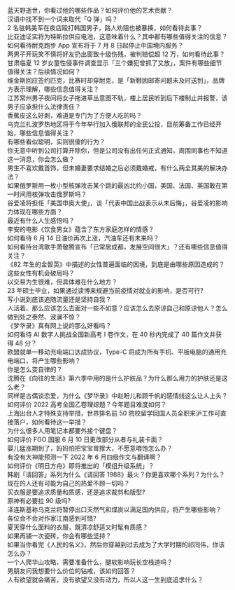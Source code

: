 蓝天野逝世，你看过他的哪些作品？如何评价他的艺术贡献？  
汉语中找不到一个词来取代「Q 弹」吗？  
2 名驻韩美军在夜店殴打韩国男子，路人劝阻也被暴揍，如何看待此事？  
比亚迪证实将为特斯拉供应电池，这意味着什么？其中都有哪些值得关注的信息？  
如何看待耐克跑步 App 宣布将于 7 月 8 日起停止中国境内服务？  
两男子开玩笑不慎将好友扔出窗致十级伤残，被判赔偿超 12 万，如何看待此事？  
甘肃临夏 12 岁女童性侵事件调查显示「三个嫌犯曾抓了又放」，案件有哪些细节值得关注？后续情况如何？  
维金斯回应签约匹克，比赛时却穿耐克，是「新鞋因邮寄问题未及时送到」，品牌方表示理解，哪些信息值得关注？  
江苏常州男子夜间将女子拖进草丛意图不轨，楼上居民听到后下楼制止并报警，该男子应承担什么法律责任？  
香蕉皮这么好剥，难道是专门为了方便人吃的吗？  
乌克兰扎波罗热地区将于今年举行加入俄联邦的全民公投，目前筹备工作已经开始，哪些信息值得关注？  
有哪些看似聪明，实则很傻的行为？  
你无意中听到公司打算开除你，但是公司没有出任何正式通知，周围同事也不知道这一消息，你会怎么做？  
男生不喜欢戴首饰，但未婚妻要求结婚之后必须戴婚戒，有什么两全其美的解决办法？  
如果俄罗斯用一枚小型核弹攻击某个跳的最凶北约小国，美国、法国、英国敢在第一时间用核弹攻击俄罗斯吗？  
谷爱凌将担任「美国申奥大使」，谈「代表中国出战表示从未后悔」，谷爱凌的影响力体现在哪些方面？  
最近有什么人生感悟吗？  
李安的电影《饮食男女》蕴含了东方家庭怎样的情感？  
如何看待 6 月 14 日油价再次上涨，汽油车还有未来吗？  
如何看待台湾歌手萧敬腾宣布「已常居成都，发展空间很大」？还有哪些信息值得关注？  
《82 年生的金智英》中描述的女性普遍面临的困境，到底是由哪些原因造成的？这些女性有机会破局吗？  
以交易为生很难，但具体难在什么地方？  
23 年硕士毕业，如果通过读博来规避当前疫情对就业的影响，是否可行?  
写小说到底该追随流量还是坚持自我？  
人活着、那么应该怎么去面对一些不如意？应该怎么去原谅自己和原谅他人？怎么做到处之泰然、波澜不惊？  
《梦华录》真有网上说的那么好看吗？  
如何看待 AI 数字人挑战全国新高考 Ⅰ 卷作文，在 40 秒内完成了 40 篇作文并获得 48 分？  
欧盟就单一移动充电端口达成协议，Type-C 将成为所有手机、平板电脑的通用充电端口，将产生哪些影响？  
你是怎么变自律的？  
沈腾在《向往的生活》第六季中用的是什么护肤品？为什么那么用力的护肤还是这么老？  
同样是古偶谈恋爱，为什么《梦华录》中赵盼儿和顾千帆的感情线这么让人上头？  
如何评价 2022 高考全国乙卷理综题？今年题目难度如何？  
上海出台人才特殊支持举措，世界排名前 50 院校留学回国人员全职来沪工作可直接落户，如何看待这一举措？  
为什么很多人用笔记本都要外接个键盘？  
如何评价 FGO 国服 6 月 10 日更改部分从者与礼装卡面？  
婴儿猛涨期到了，妈妈怕把宝宝胃撑大，不愿意喂饱怎么办？  
有没有大神能预测一下 2022 年 6 月四级作文与翻译啊？  
如何评价《明日方舟》即将推出的「模组升级系统」？  
韩剧「请回答」系列为什么《请回答 1988》最火？你更喜欢哪个系列？为什么？  
现在的人还有可能为自己的热爱不顾一切吗？  
买衣服是要追求质量和质感，还是追求裁剪和版型?  
原神有必要拉 90 级吗?  
泽连斯基称乌克兰将暂停出口天然气和煤炭以满足国内供应，将产生哪些影响？  
各位会不会对作家江南感到可惜?  
夏天穿什么面料的衣服，既清凉舒适又时髦有质感？  
如果再铺一次瓷砖，你会有哪些坚持？  
如果当你看完《人民的名义》，然后你穿越到过去成为了大学时期的祁同伟，你该怎么办？  
一个人爬华山攻略，需要准备什么，腿软影响玩长空栈道吗？  
男朋友问我想要什么价位的钻戒，该如何回答？  
人有欲望就会痛苦，没有欲望又没有动力，所以人这一生到底追求什么？  
